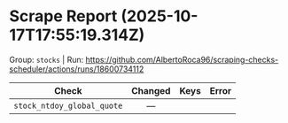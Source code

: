 # Scrape Report (2025-10-17T17:55:19.314Z)

Group: `stocks`  |  Run: https://github.com/AlbertoRoca96/scraping-checks-scheduler/actions/runs/18600734112

| Check | Changed | Keys | Error |
|---|:---:|:--|:--|
| `stock_ntdoy_global_quote` | — |  |  |
